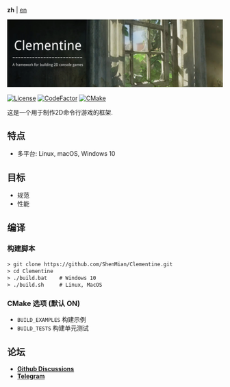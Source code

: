 **zh** | [en]

![Picture](docs/banner.png)  

[![License](https://img.shields.io/github/license/ShenMian/Clementine)](https://github.com/ShenMian/Clementine/blob/master/LICENSE)
[![CodeFactor](https://www.codefactor.io/repository/github/shenmian/clementine/badge)](https://www.codefactor.io/repository/github/shenmian/clementine)
[![CMake](https://github.com/ShenMian/Clementine/workflows/CMake/badge.svg?branch=master)](https://github.com/ShenMian/Clementine/actions?query=workflow%3ACMake)

这是一个用于制作2D命令行游戏的框架.   

## 特点
- 多平台: Linux, macOS, Windows 10

## 目标
- 规范
- 性能

## 编译

### 构建脚本
```
> git clone https://github.com/ShenMian/Clementine.git
> cd Clementine
> ./build.bat    # Windows 10
> ./build.sh     # Linux, MacOS
```

### CMake 选项 (默认 ON)
- `BUILD_EXAMPLES` 构建示例
- `BUILD_TESTS`    构建单元测试

## 论坛
- [**Github Discussions**](https://github.com/ShenMian/Clementine/discussions)
- [**Telegram**](https://t.me/shenmian)

[en]: README.md
